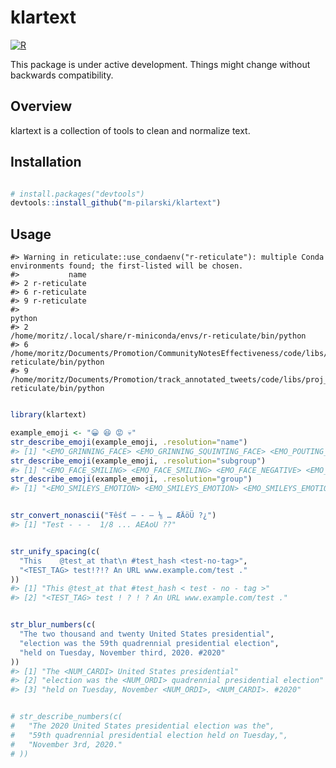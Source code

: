 
<!-- README.md is generated from README.Rmd. Please edit that file -->

# klartext

[![R](https://github.com/m-pilarski/klartext/actions/workflows/r.yml/badge.svg)](https://github.com/m-pilarski/klartext/actions/workflows/r.yml)

This package is under active development. Things might change without
backwards compatibility.

## Overview

klartext is a collection of tools to clean and normalize text.

## Installation

``` r

# install.packages("devtools")
devtools::install_github("m-pilarski/klartext")
```

## Usage

    #> Warning in reticulate::use_condaenv("r-reticulate"): multiple Conda environments found; the first-listed will be chosen.
    #>           name
    #> 2 r-reticulate
    #> 6 r-reticulate
    #> 9 r-reticulate
    #>                                                                                                               python
    #> 2                                                 /home/moritz/.local/share/r-miniconda/envs/r-reticulate/bin/python
    #> 6 /home/moritz/Documents/Promotion/CommunityNotesEffectiveness/code/libs/proj_miniconda/envs/r-reticulate/bin/python
    #> 9      /home/moritz/Documents/Promotion/track_annotated_tweets/code/libs/proj_miniconda/envs/r-reticulate/bin/python

``` r

library(klartext)

example_emoji <- "😀 😆 😡 💀"
str_describe_emoji(example_emoji, .resolution="name")
#> [1] "<EMO_GRINNING_FACE> <EMO_GRINNING_SQUINTING_FACE> <EMO_POUTING_FACE> <EMO_SKULL>"
str_describe_emoji(example_emoji, .resolution="subgroup")
#> [1] "<EMO_FACE_SMILING> <EMO_FACE_SMILING> <EMO_FACE_NEGATIVE> <EMO_FACE_NEGATIVE>"
str_describe_emoji(example_emoji, .resolution="group")
#> [1] "<EMO_SMILEYS_EMOTION> <EMO_SMILEYS_EMOTION> <EMO_SMILEYS_EMOTION> <EMO_SMILEYS_EMOTION>"


str_convert_nonascii("Ŧêśť – - — ⅛ … ÆÄöÜ ?¿")
#> [1] "Test - - -  1/8 ... AEAoU ??"


str_unify_spacing(c(
  "This    @test_at that\n #test_hash <test-no-tag>", 
  "<TEST_TAG> test!?!? An URL www.example.com/test ."
))
#> [1] "This @test_at that #test_hash < test - no - tag >"    
#> [2] "<TEST_TAG> test ! ? ! ? An URL www.example.com/test ."


str_blur_numbers(c(
  "The two thousand and twenty United States presidential",
  "election was the 59th quadrennial presidential election",
  "held on Tuesday, November third, 2020. #2020"
))
#> [1] "The <NUM_CARDI> United States presidential"                   
#> [2] "election was the <NUM_ORDI> quadrennial presidential election"
#> [3] "held on Tuesday, November <NUM_ORDI>, <NUM_CARDI>. #2020"


# str_describe_numbers(c(
#   "The 2020 United States presidential election was the", 
#   "59th quadrennial presidential election held on Tuesday,",
#   "November 3rd, 2020."
# ))
```
